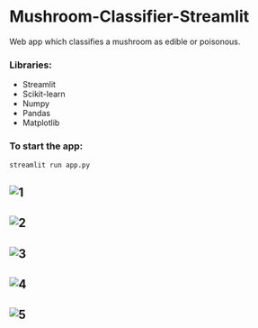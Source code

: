 # Mushroom-Classifier-Streamlit
Web app which classifies a mushroom as edible or poisonous.

### Libraries:
- Streamlit
- Scikit-learn
- Numpy
- Pandas
- Matplotlib

### To start the app:
```
streamlit run app.py
```


![1](https://user-images.githubusercontent.com/49335947/85690554-51903400-b6f1-11ea-90d1-cafedfeef422.png)
---
![2](https://user-images.githubusercontent.com/49335947/85690557-5359f780-b6f1-11ea-9ca4-c47df7c8567b.png)
---
![3](https://user-images.githubusercontent.com/49335947/85690565-53f28e00-b6f1-11ea-8fe4-8505e255c640.png)
---
![4](https://user-images.githubusercontent.com/49335947/85690569-53f28e00-b6f1-11ea-8574-199aa640a14a.png)
---
![5](https://user-images.githubusercontent.com/49335947/85690572-548b2480-b6f1-11ea-8d87-bbce9fff3726.png)
---

